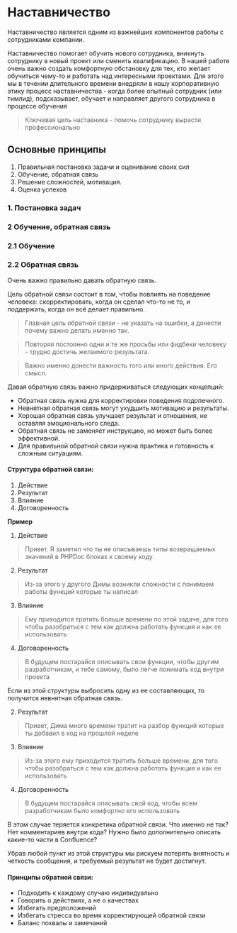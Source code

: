 # Наставничество

Наставничество является одним из важнейших компонентов работы с сотрудниками компании.

Наставничество помогает обучить нового сотрудника, вникнуть сотруднику в новый проект или сменить квалификацию.
В нашей работе очень важно создать комфортную обстановку для тех, кто желает обучиться чему-то и работать над интересными проектами.
Для этого мы в течении длительного времени внедряли в нашу корпоративную этику процесс наставничества - когда более опытный сотрудник (или тимлид), подсказывает, обучает и направляет другого сотрудника в процессе обучения

> Ключевая цель наставника - помочь сотруднику вырасти профессионально

## Основные принципы

1. Правильная постановка задачи и оценивание своих сил
2. Обучение, обратная связь
3. Решение сложностей, мотивация.
4. Оценка успехов

### 1. Постановка задач

### 2 Обучение, обратная связь

### 2.1 Обучение

### 2.2 Обратная связь

Очень важно правильно давать обратную связь. 

Цель обратной связи состоит в том, чтобы повлиять на поведение человека: скорректировать, когда он сделал что-то не то, и поддержать, когда он всё делает правильно.

> Главная цель обратной связи - не указать на ошибки, а донести почему важно делать именно так. 

> Повторяя постоянно одни и те же просьбы или фидбеки человеку - трудно достичь желаемого результата.

> Важно именно донести важность того или иного действия. Его смысл. 

Давая обратную связь важно придерживаться следующих концепций:

- Обратная связь нужна для корректировки поведения подопечного.
- Невнятная обратная связь могут ухудшить мотивацию и результаты.
- Хорошая обратная связь улучшает результат и отношения, не оставляя эмоционального следа.
- Обратная связь не заменяет инструкцию, но может быть более эффективной.
- Для правильной обратной связи нужна практика и готовность к сложным ситуациям.

#### Структура обратной связи:

1. Действие
2. Результат
3. Влияние 
4. Договоренность

**Пример**

1. Действие
> Привет. Я заметил что ты не описываешь типы возвращаемых значений в PHPDoc блоках к своему коду.

2. Результат
> Из-за этого у другого Димы возникли сложности с понимаем работы функций которые ты написал

3. Влияние
> Ему приходится тратить больше времени по этой задаче, для того чтобы разобраться с тем как должна работать функция и как ее использовать

4. Договоренность
> В будущем постарайся описывать свои функции, чтобы другим разработчикам, и тебе самому, было легче понимать код внутри проекта

Если из этой структуры выбросить одну из ее составляющих, то получится невнятная обратная связь.

2. Результат
> Привет, Дима много времени тратит на разбор функций которые ты добавил в код на прошлой неделе

3. Влияние
> Из-за этого ему приходится тратить больше времени, для того чтобы разобраться с тем как должна работать функция и как ее использовать

4. Договоренность
> В будущем постарайся описывать свой код, чтобы всем разработчикам было комфортно его использовать

В этом случае теряется конкретика обратной связи. Что именно не так? Нет комментариев внутри кода? Нужно было дополнительно описать какие-то части в Confluence?

Убрав любой пункт из этой структуры мы рискуем потерять внятность и четкость сообщения, и требуемый результат не будет достигнут. 

#### Принципы обратной связи:

- Подходить к каждому случаю индивидуально
- Говорить о действиях, а не о качествах
- Избегать предположений
- Избегать стресса во время корректирующей обратной связи
- Баланс похвалы и замечаний
